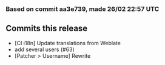 ### Based on commit aa3e739, made 26/02 22:57 UTC
## Commits this release
  - [CI i18n] Update translations from Weblate
  - add several users (#63)
  - [Patcher > Username] Rewrite